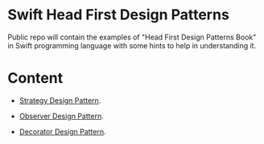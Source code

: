 # Swift Head First Design Patterns
Public repo will contain the examples of "Head First Design Patterns Book" in Swift programming language with some hints to help in understanding it.


# Content

 * [Strategy Design Pattern](StrategyPattern.playground/Contents.swift).

 * [Observer Design Pattern](ObserverPattern.playground/Contents.swift).

 * [Decorator Design Pattern](DecoratorPattern.playground/Contents.swift).
